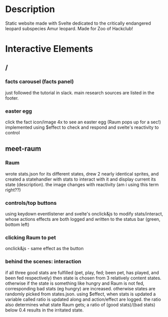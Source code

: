 # Description
Static website made with Svelte dedicated to the critically endangered leopard subspecies Amur leopard. Made for Zoo of Hackclub!

# Interactive Elements
## /
### facts carousel (facts panel)
just followed the tutorial in slack. main research sources are listed in the footer.
### easter egg
click the fact icon/image 4x to see an easter egg (Raum pops up for a sec!) implemented using $effect to check and respond and svelte's reactivity to control
## meet-raum
### Raum
wrote stats.json for its different states, drew 2 nearly identical sprites, and created a statehandler with stats to interact with it and display current its state (description). the image changes with reactivity (am i using this term right??)
### controls/top buttons
using keydown eventlistener and svelte's onclick&js to modify stats/interact, whose actions effects are both logged and written to the status bar (green, bottom left)
### clicking Raum to pet
onclick&js - same effect as the button
### behind the scenes: interaction
if all three good stats are fulfilled (pet, play, fed; been pet, has played, and been fed respectively) then state is chosen from 3 relatively content states. otherwise if the state is something like hungry and Raum is not fed, corresponding bad stats (eg hungry) are increased. otherwise states are randomly picked from states.json. using $effect, when stats is updated a variable called ratio is updated along and action/effect are logged. the ratio also determines what state Raum gets; a ratio of (good stats)/(bad stats) below 0.4 results in the irritated state.